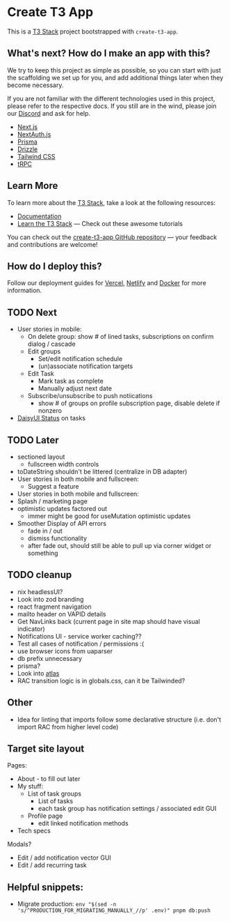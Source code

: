# Create T3 App

This is a [T3 Stack](https://create.t3.gg/) project bootstrapped with `create-t3-app`.

## What's next? How do I make an app with this?

We try to keep this project as simple as possible, so you can start with just the scaffolding we set up for you, and add additional things later when they become necessary.

If you are not familiar with the different technologies used in this project, please refer to the respective docs. If you still are in the wind, please join our [Discord](https://t3.gg/discord) and ask for help.

- [Next.js](https://nextjs.org)
- [NextAuth.js](https://next-auth.js.org)
- [Prisma](https://prisma.io)
- [Drizzle](https://orm.drizzle.team)
- [Tailwind CSS](https://tailwindcss.com)
- [tRPC](https://trpc.io)

## Learn More

To learn more about the [T3 Stack](https://create.t3.gg/), take a look at the following resources:

- [Documentation](https://create.t3.gg/)
- [Learn the T3 Stack](https://create.t3.gg/en/faq#what-learning-resources-are-currently-available) — Check out these awesome tutorials

You can check out the [create-t3-app GitHub repository](https://github.com/t3-oss/create-t3-app) — your feedback and contributions are welcome!

## How do I deploy this?

Follow our deployment guides for [Vercel](https://create.t3.gg/en/deployment/vercel), [Netlify](https://create.t3.gg/en/deployment/netlify) and [Docker](https://create.t3.gg/en/deployment/docker) for more information.

## TODO Next
- User stories in mobile:
  - On delete group: show # of lined tasks, subscriptions on confirm dialog / cascade
  - Edit groups
    - Set/edit notification schedule
    - (un)associate notification targets
  - Edit Task
    - Mark task as complete
    - Manually adjust next date
  - Subscribe/unsubscribe to push notiications
    - show # of groups on profile subscription page, disable delete if nonzero
- [DaisyUI Status](https://daisyui.com/components/status/) on tasks

 
## TODO Later
- sectioned layout
  - fullscreen width controls
- toDateString shouldn't be littered (centralize in DB adapter)
- User stories in both mobile and fullscreen:
  - Suggest a feature
- User stories in both mobile and fullscreen:
- Splash / marketing page
- optimistic updates factored out
  - immer might be good for useMutation optimistic updates
- Smoother Display of API errors
  - fade in / out
  - dismiss functionality
  - after fade out, should still be able to pull up via corner widget or something

## TODO cleanup
- nix headlessUI?
- Look into zod branding
- react fragment navigation
- mailto header on VAPID details
- Get NavLinks back (current page in site map should have visual indicator)
- Notifications UI - service worker caching??
- Test all cases of notification / permissions :(
- use browser icons from uaparser
- db prefix unnecessary
- prisma?
- Look into [atlas](https://atlasgo.io/docs)
- RAC transition logic is in globals.css, can it be Tailwinded?

## Other
- Idea for linting that imports follow some declarative structure (i.e. don't import RAC from higher level code)

## Target site layout

Pages:
  - About - to fill out later
  - My stuff:
    - List of task groups
      - List of tasks
      - each task group has notification settings / associated edit GUI
    - Profile page
      - edit linked notification methods
  - Tech specs

Modals?
  - Edit / add notification vector GUI
  - Edit / add recurring task



## Helpful snippets:

- Migrate production:
`env "$(sed -n 's/^PRODUCTION_FOR_MIGRATING_MANUALLY_//p' .env)" pnpm db:push`